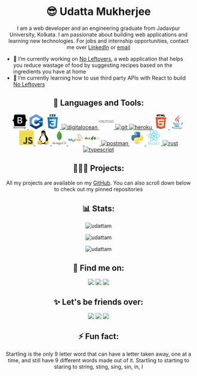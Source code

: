 <h1 align="center">😎 Udatta Mukherjee</h1>

<p align="center">I am a web developer and an engineering graduate from Jadavpur University, Kolkata. I am passionate about building web applications and learning new technologies. For jobs and internship opportunities, contact me over <a href="https://www.linkedin.com/in/udattam">LinkedIn</a> or <a href="mailto:udatta7980@gmail.com">email</a></p>
<ul>
<li>🔭 I’m currently working on <a href="https://github.com/udattam/No-Leftovers">No Leftovers</a>, a web application that helps you reduce wastage of food by suggesting recipes based on the ingredients you have at home</li>
<li>🌱 I’m currently learning how to use third party APIs with React to build <a href="https://github.com/udattam/No-Leftovers">No Leftovers</a></li>
</ul>

<h2 align="center">🧰 Languages and Tools:</h2>

<p align="center"> <a href="https://getbootstrap.com" target="_blank"> <img src="https://raw.githubusercontent.com/devicons/devicon/master/icons/bootstrap/bootstrap-plain-wordmark.svg" alt="bootstrap" width="40" height="40"/> </a> <a href="https://www.w3schools.com/cpp" target="_blank"> <img src="https://raw.githubusercontent.com/devicons/devicon/master/icons/cplusplus/cplusplus-original.svg" alt="cplusplus" width="40" height="40"/> </a> <a href="https://www.w3schools.com/css" target="_blank"> <img src="https://raw.githubusercontent.com/devicons/devicon/master/icons/css3/css3-original-wordmark.svg" alt="css3" width="40" height="40"/> </a> </a> <a href="https://www.digitalocean.com" target="_blank"> <img src="https://cdn.worldvectorlogo.com/logos/digitalocean-icon-1.svg" alt="digitalocean" width="40" height="40"> </a> <a href="https://expressjs.com" target="_blank"> <img src="https://raw.githubusercontent.com/devicons/devicon/master/icons/express/express-original-wordmark.svg" alt="express" width="40" height="40"/> </a> <a href="https://git-scm.com" target="_blank"> <img src="https://www.vectorlogo.zone/logos/git-scm/git-scm-icon.svg" alt="git" width="40" height="40"/> </a> <a href="https://heroku.com" target="_blank"> <img src="https://www.vectorlogo.zone/logos/heroku/heroku-icon.svg" alt="heroku" width="40" height="40"/> </a> <a href="https://www.w3.org/html" target="_blank"> <img src="https://raw.githubusercontent.com/devicons/devicon/master/icons/html5/html5-original-wordmark.svg" alt="html5" width="40" height="40"/> </a> <a href="https://www.java.com" target="_blank"> <img src="https://raw.githubusercontent.com/devicons/devicon/master/icons/java/java-original.svg" alt="java" width="40" height="40"/> </a> <a href="https://developer.mozilla.org/en-US/docs/Web/JavaScript" target="_blank"> <img src="https://raw.githubusercontent.com/devicons/devicon/master/icons/javascript/javascript-original.svg" alt="javascript" width="40" height="40"/> </a> <a href="https://www.linux.org" target="_blank"> <img src="https://raw.githubusercontent.com/devicons/devicon/master/icons/linux/linux-original.svg" alt="linux" width="40" height="40"/> </a> <a href="https://www.mongodb.com" target="_blank"> <img src="https://raw.githubusercontent.com/devicons/devicon/master/icons/mongodb/mongodb-original-wordmark.svg" alt="mongodb" width="40" height="40"/> </a> <a href="https://www.mysql.com" target="_blank"> <img src="https://raw.githubusercontent.com/devicons/devicon/master/icons/mysql/mysql-original-wordmark.svg" alt="mysql" width="40" height="40"/> </a> <a href="https://nodejs.org" target="_blank"> <img src="https://raw.githubusercontent.com/devicons/devicon/master/icons/nodejs/nodejs-original-wordmark.svg" alt="nodejs" width="40" height="40"/> <a href="https://postman.com" target="_blank"> <img src="https://www.vectorlogo.zone/logos/getpostman/getpostman-icon.svg" alt="postman" width="40" height="40"/> </a> <a href="https://www.python.org" target="_blank"> <img src="https://raw.githubusercontent.com/devicons/devicon/master/icons/python/python-original.svg" alt="python" width="40" height="40"/> </a> <a href="https://reactjs.org" target="_blank"> <img src="https://raw.githubusercontent.com/devicons/devicon/master/icons/react/react-original-wordmark.svg" alt="react" width="40" height="40"/> </a> <a href="https://www.rust-lang.org" target="_blank"> <img src="https://upload.wikimedia.org/wikipedia/commons/d/d5/Rust_programming_language_black_logo.svg" alt="rust" width="40" height="40"/> </a> <a href="https://www.typescriptlang.org" target="_blank"> <img src="https://upload.wikimedia.org/wikipedia/commons/4/4c/Typescript_logo_2020.svg" alt="typescript" width="40" height="40"/> </a> </p>

<h2 align="center">👨🏻‍💻 Projects:</h2>

<p align="center">All my projects are available on my <a href="https://github.com/udattam?tab=repositories">GitHub</a>. You can also scroll down below to check out my pinned repositories</p>

<h2 align="center">📊 Stats:</h2>

<p align="center"><img src="https://github-readme-stats.vercel.app/api/top-langs?username=udattam&theme=onedark&show_icons=true&locale=en&layout=compact&" alt="udattam" /></p> 
<p align="center"><img src="https://github-readme-stats.vercel.app/api?username=udattam&theme=onedark&show_icons=true&locale=en" alt="udattam" /> </p>
<p align="center"><img src=https://komarev.com/ghpvc/?username=udattam&color=brightgreen&label=NUMBER+OF+MORTALS+THAT+HAD+LAID+THEIR+EYES+ON+MY+DOMAIN:&style=flat alt="udattam" /> </p>

<h2 align="center">🔎 Find me on:</h2>

<p align="center">
<a href="https://leetcode.com/udattam"><img src="https://img.shields.io/badge/-LeetCode-FFA116?style=flat&logo=LeetCode&logoColor=white"/></a>
<a href="https://www.codechef.com/users/udattam"><img src="https://img.shields.io/badge/-CodeChef-5B4638?style=flat&logo=CodeChef&logoColor=white"/></a>
<a href="https://www.hackerrank.com/udattam"><img src="https://img.shields.io/badge/-HackerRank-2EC866?style=flat&logo=HackerRank&logoColor=white"/></a>
</p>

<h2 align="center">✨ Let's be friends over:</h2>

<p align="center">
<a href="https://www.linkedin.com/in/udattam"><img src="https://img.shields.io/badge/-LinkedIn-0077B5?style=flat&logo=LinkedIn&logoColor=white"/></a>
<a href="https://twitter.com/udattatweets"><img src="https://img.shields.io/badge/-Twitter-1DA1F2?style=flat&logo=Twitter&logoColor=white"/></a>
<a href="mailto:udatta7980@gmail.com" target="_blank"><img src="https://img.shields.io/badge/-Gmail-D14836?style=flat&logo=Gmail&logoColor=white"/></a>
</p>

<h2 align="center">⚡ Fun fact:</h2>
<p align="center">Startling is the only 9 letter word that can have a letter taken away, one at a time, and still have 9 different words made out of it. Startling to starting to staring to string, sting, sing, sin, in, I</p>
